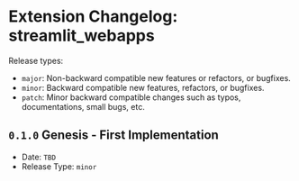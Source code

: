 # Extension Changelog: streamlit_webapps

Release types:
* `major`: Non-backward compatible new features or refactors, or bugfixes.
* `minor`: Backward compatible new features, refactors, or bugfixes.
* `patch`: Minor backward compatible changes such as typos, documentations, small bugs, etc.

## `0.1.0` Genesis - First Implementation

* Date: `TBD`
* Release Type: `minor`
